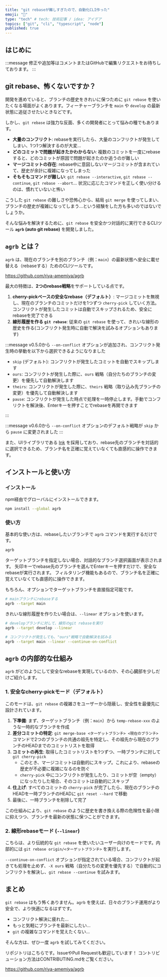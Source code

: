 ```yaml
---
title: "git rebaseが難しすぎたので、自動化CLI作った"
emoji: "🔨"
type: "tech" # tech: 技術記事 / idea: アイデア
topics: ["git", "cli", "typescript", "node"]
published: true
---
```


## はじめに

:::message
修正や追加等はコメントまたはGitHubで編集リクエストをお待ちしております。
:::

## git rebase、怖くないですか？

開発を進めていると、ブランチの歴史をきれいに保つために `git rebase` を使いたくなる場面がよくあります。フィーチャーブランチを `main` や `develop` の最新状態に追従させたいときなどです。

しかし、`git rebase` は強力な反面、多くの開発者にとって悩みの種でもあります。

- **大量のコンフリクト**: rebaseを実行したら、大量のコンフリクトが発生してしまい、1つ1つ解決するのが大変...
- **どのコミットで問題が起きたかわからない**: 複数のコミットを一度にrebaseすると、どのコミットが原因で問題が起きたのか追うのが難しい
- **マージコミットの存在**: rebase中に意図しないマージコミットが含まれていて、歴史が余計に複雑になってしまった
- **そもそもコマンドが難しい**: `git rebase --interactive`, `git rebase --continue`, `git rebase --abort`... 状況に応じたコマンドを正しく使い分けるのは、慣れていないと怖い

こうした `git rebase` の難しさや恐怖心から、結局 `git merge` を使ってしまい、ブランチの歴史が複雑になってしまう...という経験をした方も多いのではないでしょうか。

そんな悩みを解決するために、`git rebase` を安全かつ対話的に実行できるCLIツール **`agrb` (auto git rebase)** を開発しました。

## `agrb` とは？

`agrb` は、現在のブランチを別のブランチ（例：`main`）の最新状態へ安全に載せ替える（rebaseする）ためのCLIツールです。

<https://github.com/riya-amemiya/agrb>

最大の特徴は、**2つのrebase戦略**をサポートしている点です。

1. **cherry-pickベースの安全なrebase（デフォルト）**: マージコミットを無視し、現在のブランチのコミットだけを1つずつ `cherry-pick` していく方法。コンフリクトが発生したコミットは自動でスキップされるため、安全にrebaseを完了できる
2. **線形履歴を作る `git rebase`**: 従来の `git rebase` を使って、きれいな線形の歴史を作る(コンフリクト発生時に自動で解決を試みるオプションもあります)

:::message
v0.5.0から `--on-conflict` オプションが追加され、コンフリクト発生時の挙動を以下から選択できるようになりました

- `skip` (デフォルト): コンフリクトが発生したコミットを自動でスキップします
- `ours`: コンフリクトが発生した際に、`ours` 戦略（自分たちのブランチの変更）を優先して自動解決します
- `theirs`: コンフリクトが発生した際に、`theirs` 戦略（取り込み先ブランチの変更）を優先して自動解決します
- `pause`: コンフリクトが発生した時点で処理を一時停止します。手動でコンフリクトを解決後、Enterキーを押すことでrebaseを再開できます

:::

:::message
v0.6.0から `--on-conflict` オプションのデフォルト戦略が `skip` から `pause` に変更されました
:::

また、UIライブラリである [Ink](https://github.com/vadimdemedes/ink) を採用しており、rebase先のブランチを対話的に選択できるため、ブランチ名を正確に覚えていなくても直感的に操作できます。

## インストールと使い方

### インストール

npm経由でグローバルにインストールできます。

```bash
npm install --global agrb
```

### 使い方

基本的な使い方は、rebaseしたいブランチで `agrb` コマンドを実行するだけです。

```bash
agrb
```

ターゲットブランチを指定しない場合、対話的なブランチ選択画面が表示されます。
矢印キーでrebase先のブランチを選んでEnterキーを押すだけで、安全なrebaseが実行されます。
フィルタリング機能もあるので、ブランチ名を正確に覚えていなくても直感的に操作できます。

もちろん、オプションでターゲットブランチを直接指定可能です。

```bash
# mainブランチにrebaseする
agrb --target main
```

きれいな線形履歴を作りたい場合は、`--linear` オプションを使います。

```bash
# developブランチに対して、線形のgit rebaseを実行
agrb --target develop --linear

# コンフリクトが発生しても、"ours"戦略で自動解決を試みる
agrb --target main --linear --continue-on-conflict
```

## `agrb` の内部的な仕組み

`agrb` がどのようにして安全なrebaseを実現しているのか、その心臓部を少しだけご紹介します。

### 1. 安全なcherry-pickモード（デフォルト）

このモードは、`git rebase` の複雑さをユーザーから隠蔽し、安全性を最優先に設計されています。

1. **下準備**: まず、ターゲットブランチ（例：`main`）から `temp-rebase-xxx` のような一時的なブランチを作成
2. **差分コミットの特定**: `git merge-base <ターゲットブランチ> <現在のブランチ>` コマンドで2つのブランチの共通の祖先を特定し、その祖先から現在のブランチのHEADまでのコミットリストを取得
3. **コミットの再生**: 取得したコミットリストを1つずつ、一時ブランチに対して `git cherry-pick`
    - このとき、マージコミットは自動的にスキップ。これにより、rebaseの歴史が不必要に複雑になるのを防ぐ
    - `cherry-pick` 中にコンフリクトが発生したり、コミットが空（empty）になったりした場合、そのコミットは自動的にスキップ
4. **仕上げ**: すべてのコミットの `cherry-pick` が完了したら、現在のブランチのHEADを一時ブランチのHEADに `git reset --hard` で移動
5. 最後に、一時ブランチを削除して完了

この仕組みにより、`git rebase` のように歴史を書き換える際の危険性を最小限に抑えつつ、ブランチを最新の状態に保つことができます。

### 2. 線形rebaseモード (`--linear`)

こちらは、より伝統的な `git rebase` を使いたいユーザー向けのモードです。内部的には `git rebase origin/<ターゲットブランチ>` を実行します。

`--continue-on-conflict` オプションが指定されている場合、コンフリクトが起きても処理を止めず、`-X ours` 戦略（自分たちの変更を優先する）で自動的にコンフリクトを解決し、`git rebase --continue` を試みます。

## まとめ

`git rebase` はもう怖くありません。`agrb` を使えば、日々のブランチ運用がより安全で、より快適になるはずです。

- コンフリクト解決に疲れた...
- もっと気軽にブランチを最新にしたい...
- `git` の複雑なコマンドを覚えたくない...

そんな方は、ぜひ一度 `agrb` を試してみてください。

リポジトリはこちらです。IssueやPull Requestも歓迎しています！
コントリビューション方法はCONTRIBUTING.mdをご覧ください。

<https://github.com/riya-amemiya/agrb>
